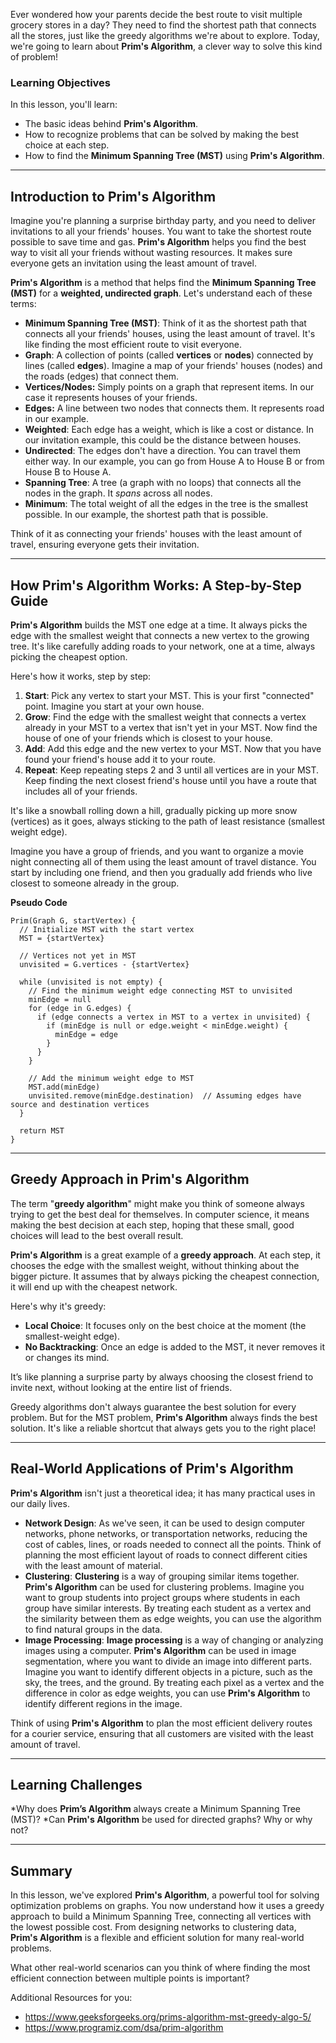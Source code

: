 Ever wondered how your parents decide the best route to visit multiple grocery stores in a day? They need to find the shortest path that connects all the stores, just like the greedy algorithms we're about to explore. Today, we're going to learn about **Prim's Algorithm**, a clever way to solve this kind of problem!

### Learning Objectives

In this lesson, you'll learn:

*   The basic ideas behind **Prim's Algorithm**.
*   How to recognize problems that can be solved by making the best choice at each step.
*   How to find the **Minimum Spanning Tree (MST)** using **Prim's Algorithm**.

---

## Introduction to Prim's Algorithm

Imagine you're planning a surprise birthday party, and you need to deliver invitations to all your friends' houses. You want to take the shortest route possible to save time and gas. **Prim's Algorithm** helps you find the best way to visit all your friends without wasting resources. It makes sure everyone gets an invitation using the least amount of travel.

**Prim's Algorithm** is a method that helps find the **Minimum Spanning Tree (MST)** for a **weighted, undirected graph**. Let's understand each of these terms:

*   **Minimum Spanning Tree (MST)**: Think of it as the shortest path that connects all your friends' houses, using the least amount of travel. It's like finding the most efficient route to visit everyone.
*   **Graph**: A collection of points (called **vertices** or **nodes**) connected by lines (called **edges**). Imagine a map of your friends' houses (nodes) and the roads (edges) that connect them.
*   **Vertices/Nodes:** Simply points on a graph that represent items. In our case it represents houses of your friends.
*   **Edges:** A line between two nodes that connects them. It represents road in our example.
*   **Weighted**: Each edge has a weight, which is like a cost or distance. In our invitation example, this could be the distance between houses.
*   **Undirected**: The edges don't have a direction. You can travel them either way. In our example, you can go from House A to House B or from House B to House A.
*   **Spanning Tree**: A tree (a graph with no loops) that connects all the nodes in the graph. It *spans* across all nodes.
*   **Minimum**: The total weight of all the edges in the tree is the smallest possible. In our example, the shortest path that is possible.

Think of it as connecting your friends' houses with the least amount of travel, ensuring everyone gets their invitation.

---

## How Prim's Algorithm Works: A Step-by-Step Guide

**Prim's Algorithm** builds the MST one edge at a time. It always picks the edge with the smallest weight that connects a new vertex to the growing tree. It's like carefully adding roads to your network, one at a time, always picking the cheapest option.

Here's how it works, step by step:

1.  **Start**: Pick any vertex to start your MST. This is your first "connected" point. Imagine you start at your own house.
2.  **Grow**: Find the edge with the smallest weight that connects a vertex already in your MST to a vertex that isn't yet in your MST. Now find the house of one of your friends which is closest to your house.
3.  **Add**: Add this edge and the new vertex to your MST. Now that you have found your friend's house add it to your route.
4.  **Repeat**: Keep repeating steps 2 and 3 until all vertices are in your MST. Keep finding the next closest friend's house until you have a route that includes all of your friends.

It's like a snowball rolling down a hill, gradually picking up more snow (vertices) as it goes, always sticking to the path of least resistance (smallest weight edge).

Imagine you have a group of friends, and you want to organize a movie night connecting all of them using the least amount of travel distance. You start by including one friend, and then you gradually add friends who live closest to someone already in the group.

**Pseudo Code**

```
Prim(Graph G, startVertex) {
  // Initialize MST with the start vertex
  MST = {startVertex}

  // Vertices not yet in MST
  unvisited = G.vertices - {startVertex}

  while (unvisited is not empty) {
    // Find the minimum weight edge connecting MST to unvisited
    minEdge = null
    for (edge in G.edges) {
      if (edge connects a vertex in MST to a vertex in unvisited) {
        if (minEdge is null or edge.weight < minEdge.weight) {
          minEdge = edge
        }
      }
    }

    // Add the minimum weight edge to MST
    MST.add(minEdge)
    unvisited.remove(minEdge.destination)  // Assuming edges have source and destination vertices
  }

  return MST
}
```

---

## Greedy Approach in Prim's Algorithm

The term "**greedy algorithm**" might make you think of someone always trying to get the best deal for themselves. In computer science, it means making the best decision at each step, hoping that these small, good choices will lead to the best overall result.

**Prim's Algorithm** is a great example of a **greedy approach**. At each step, it chooses the edge with the smallest weight, without thinking about the bigger picture. It assumes that by always picking the cheapest connection, it will end up with the cheapest network.

Here's why it's greedy:

*   **Local Choice**: It focuses only on the best choice at the moment (the smallest-weight edge).
*   **No Backtracking**: Once an edge is added to the MST, it never removes it or changes its mind.

It’s like planning a surprise party by always choosing the closest friend to invite next, without looking at the entire list of friends.

Greedy algorithms don't always guarantee the best solution for every problem. But for the MST problem, **Prim's Algorithm** always finds the best solution. It's like a reliable shortcut that always gets you to the right place!

---

## Real-World Applications of Prim's Algorithm

**Prim's Algorithm** isn't just a theoretical idea; it has many practical uses in our daily lives.

*   **Network Design**: As we've seen, it can be used to design computer networks, phone networks, or transportation networks, reducing the cost of cables, lines, or roads needed to connect all the points. Think of planning the most efficient layout of roads to connect different cities with the least amount of material.
*   **Clustering**: **Clustering** is a way of grouping similar items together. **Prim's Algorithm** can be used for clustering problems. Imagine you want to group students into project groups where students in each group have similar interests. By treating each student as a vertex and the similarity between them as edge weights, you can use the algorithm to find natural groups in the data.
*   **Image Processing**: **Image processing** is a way of changing or analyzing images using a computer. **Prim's Algorithm** can be used in image segmentation, where you want to divide an image into different parts. Imagine you want to identify different objects in a picture, such as the sky, the trees, and the ground. By treating each pixel as a vertex and the difference in color as edge weights, you can use **Prim's Algorithm** to identify different regions in the image.

Think of using **Prim's Algorithm** to plan the most efficient delivery routes for a courier service, ensuring that all customers are visited with the least amount of travel.

---

## Learning Challenges

*Why does **Prim’s Algorithm** always create a Minimum Spanning Tree (MST)?
*Can **Prim's Algorithm** be used for directed graphs? Why or why not?

---

## Summary

In this lesson, we've explored **Prim's Algorithm**, a powerful tool for solving optimization problems on graphs. You now understand how it uses a greedy approach to build a Minimum Spanning Tree, connecting all vertices with the lowest possible cost. From designing networks to clustering data, **Prim's Algorithm** is a flexible and efficient solution for many real-world problems.

What other real-world scenarios can you think of where finding the most efficient connection between multiple points is important?

Additional Resources for you:
- https://www.geeksforgeeks.org/prims-algorithm-mst-greedy-algo-5/
- https://www.programiz.com/dsa/prim-algorithm